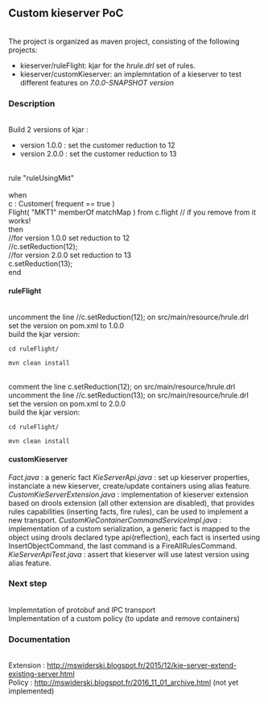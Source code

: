 ## Custom kieserver PoC


</br>The project is organized as maven project, consisting of the following projects:

* kieserver/ruleFlight: kjar for the *hrule.drl* set of rules.
* kieserver/customKieserver: an implemntation of a kieserver to test different features on *7.0.0-SNAPSHOT version*


### Description
</br>Build 2 versions of kjar :
- version 1.0.0 : set the customer reduction to 12
- version 2.0.0 : set the customer reduction to 13

</br>rule "ruleUsingMkt"
</br>
</br>when
</br>    c : Customer( frequent == true )
</br>    Flight( "MKT1" memberOf matchMap ) from c.flight // if you remove from it works!
</br>then
</br>   //for version 1.0.0 set reduction to 12
</br>     //c.setReduction(12);
</br>    //for version 2.0.0 set reduction to 13
</br>    c.setReduction(13);
</br>end

#### ruleFlight
</br>uncomment the line //c.setReduction(12); on src/main/resource/hrule.drl
</br>set the version on pom.xml to 1.0.0
</br>build the kjar version:
```
cd ruleFlight/
```
```
mvn clean install
```
</br>comment the line    c.setReduction(12); on src/main/resource/hrule.drl
</br>uncomment the line  //c.setReduction(13); on src/main/resource/hrule.drl
</br>set the version on pom.xml to 2.0.0
</br>build the kjar version:
```
cd ruleFlight/
```
```
mvn clean install
```

#### customKieserver

*Fact.java* : a generic fact
*KieServerApi.java* : set up kieserver properties, instanciate a new kieserver, create/update containers using alias feature.
*CustomKieServerExtension.java* : implementation of kieserver extension based on drools extension (all other extension are disabled), that provides rules capabilities (inserting facts, fire rules), can be used to implement a new transport.
*CustomKieContainerCommandServiceImpl.java* : implementation of a custom serialization, a generic fact is mapped to the object using drools declared type api(reflection), each fact is inserted using InsertObjectCommand, the last command is a FireAllRulesCommand.
*KieServerApiTest.java* : assert that kieserver will use latest version using alias feature.  

### Next step

</br>Implemntation of protobuf and IPC transport
</br>Implementation of a custom policy (to update and remove containers)  

### Documentation
</br>Extension : http://mswiderski.blogspot.fr/2015/12/kie-server-extend-existing-server.html
</br>Policy : http://mswiderski.blogspot.fr/2016_11_01_archive.html (not yet implemented)

